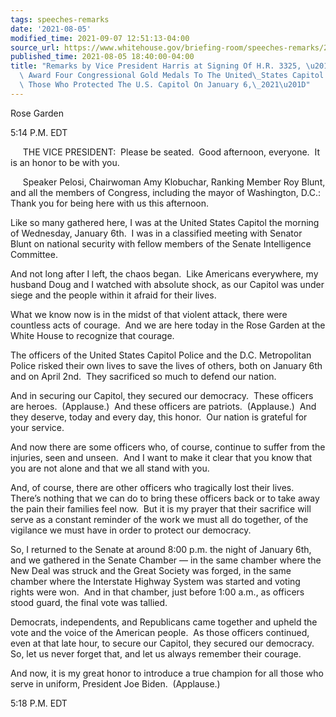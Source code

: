 ```yaml
---
tags: speeches-remarks
date: '2021-08-05'
modified_time: 2021-09-07 12:51:13-04:00
source_url: https://www.whitehouse.gov/briefing-room/speeches-remarks/2021/08/05/remarks-by-vice-president-harris-at-signing-of-h-r-3325-an-act-to-award-four-congressional-gold-medals-to-the-united-states-capitol-police-and-those-who-protected-the-u-s-capitol-on-januar/
published_time: 2021-08-05 18:40:00-04:00
title: "Remarks by Vice President Harris at Signing Of H.R. 3325, \u201CAn Act To\
  \ Award Four Congressional Gold Medals To The United\_States Capitol Police And\
  \ Those Who Protected The U.S. Capitol On January 6,\_2021\u201D"
---
```

 
Rose Garden

5:14 P.M. EDT  
  
     THE VICE PRESIDENT:  Please be seated.  Good afternoon, everyone. 
It is an honor to be with you.   
  
     Speaker Pelosi, Chairwoman Amy Klobuchar, Ranking Member Roy Blunt,
and all the members of Congress, including the mayor of Washington,
D.C.: Thank you for being here with us this afternoon.  
  
Like so many gathered here, I was at the United States Capitol the
morning of Wednesday, January 6th.  I was in a classified meeting with
Senator Blunt on national security with fellow members of the Senate
Intelligence Committee.  
  
And not long after I left, the chaos began.  Like Americans everywhere,
my husband Doug and I watched with absolute shock, as our Capitol was
under siege and the people within it afraid for their lives.   
  
What we know now is in the midst of that violent attack, there were
countless acts of courage.  And we are here today in the Rose Garden at
the White House to recognize that courage.  
  
The officers of the United States Capitol Police and the D.C.
Metropolitan Police risked their own lives to save the lives of others,
both on January 6th and on April 2nd.  They sacrificed so much to defend
our nation.  
  
And in securing our Capitol, they secured our democracy.  These officers
are heroes.  (Applause.)  And these officers are patriots.  (Applause.) 
And they deserve, today and every day, this honor.  Our nation is
grateful for your service.  
  
And now there are some officers who, of course, continue to suffer from
the injuries, seen and unseen.  And I want to make it clear that you
know that you are not alone and that we all stand with you.  
  
And, of course, there are other officers who tragically lost their
lives.  There’s nothing that we can do to bring these officers back or
to take away the pain their families feel now.  But it is my prayer that
their sacrifice will serve as a constant reminder of the work we must
all do together, of the vigilance we must have in order to protect our
democracy.  
  
So, I returned to the Senate at around 8:00 p.m. the night of January
6th, and we gathered in the Senate Chamber — in the same chamber where
the New Deal was struck and the Great Society was forged, in the same
chamber where the Interstate Highway System was started and voting
rights were won.  And in that chamber, just before 1:00 a.m., as
officers stood guard, the final vote was tallied.   
  
Democrats, independents, and Republicans came together and upheld the
vote and the voice of the American people.  As those officers continued,
even at that late hour, to secure our Capitol, they secured our
democracy.  So, let us never forget that, and let us always remember
their courage.  
  
And now, it is my great honor to introduce a true champion for all those
who serve in uniform, President Joe Biden.  (Applause.)

5:18 P.M. EDT
